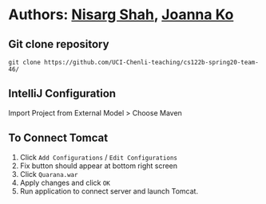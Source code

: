 # Authors: [Nisarg Shah](https://github.com/nshah9856), [Joanna Ko](https://github.com/joannatko)

## Git clone repository
`git clone https://github.com/UCI-Chenli-teaching/cs122b-spring20-team-46/`

## IntelliJ Configuration
Import Project from External Model > Choose Maven

## To Connect Tomcat 
1. Click `Add Configurations` / `Edit Configurations`
2. Fix button should appear at bottom right screen 
3. Click `Quarana.war`
4. Apply changes and click `OK`
5. Run application to connect server and launch Tomcat.
